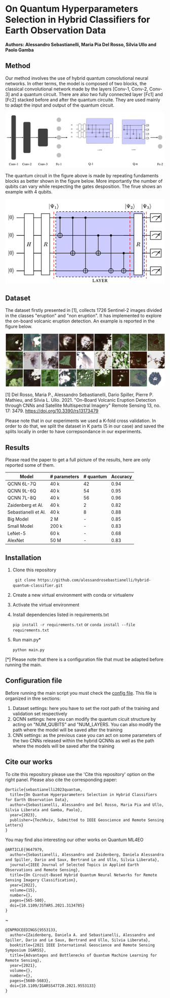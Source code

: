 # On Quantum Hyperparameters Selection in Hybrid Classifiers for Earth Observation Data
**Authors: Alessandro Sebastianelli, Maria Pia Del Rosso, Silvia Ullo and Paolo Gamba**


## Method

Our method involves the use of hybrid quantum convolutional neural networks. In other terms, the model is composed of two blocks, the classical convolutional network made by the layers [Conv-1, Conv-2, Conv-3] and a quantum circuit. There are also two fully connected layer [Fc1] and [Fc2] stacked before and after the quantum circuite. They are used mainly to adapt the input and output of the quantum circuit.

![](imgs/hybrid-model.png)

The quantum circuit in the figure above is made by repeating fundaments blocks as better shown in the figure below. More importantly the number of qubits can vary while respecting the gates desposition. The firue shows an example with 4 qubits.


<p style="text-align:center;"> 
	<img src="imgs/circuit.png" >
</p>


## Dataset
The dataset firstly presented in [1], collects 1726 Sentinel-2 images divided in the classes "eruption" and "non eruption". It has implemented to explore the on-board volcanic eruption detection. An example is reported in the figure below.

![](imgs/dataset.png)

[1] Del Rosso, Maria P., Alessandro Sebastianelli, Dario Spiller, Pierre P. Mathieu, and Silvia L. Ullo. 2021. "On-Board Volcanic Eruption Detection through CNNs and Satellite Multispectral Imagery" Remote Sensing 13, no. 17: 3479. https://doi.org/10.3390/rs13173479

Please note that in our experiments we used a K-fold cross validation. In order to do that, we split the dataset in K parts (5 in our case) and saved the splits locally in order to have correpsondance in our experiments.

## Results

Please read the paper to get a full picture of the results, here are only reported some of them.

| Model       		| \# parameters | \# quantum | Accuracy |
|-----------------------|---------------|------------|----------|
| QCNN 6L-7Q  		| 40 k          | 42         | 0.94     |
| QCNN 9L-6Q  		| 40 k          | 54         | 0.95     |
| QCNN 7L-8Q  		| 40 k          | 56         | 0.96     |
| Zaidenberg et Al.  	| 40 k          | 2          | 0.82     |
| Sebastianelli et Al.  | 40 k          | 8          | 0.88     |
| Big Model   		| 2 M           | -          | 0.85     |
| Small Model 		| 200 k         | -          | 0.83     |
| LeNet-5     		| 60 k          | -          | 0.68     |
| AlexNet     		| 50 M          | -          | 0.83     |


## Installation
1. Clone this repository 

   ` git clone https://github.com/alessandrosebastianelli/hybrid-quantum-classifier.git`

2. Create a new virtual environment with conda or virtualenv
3. Activate the virtual environment
4. Install dependencies listed in requirements.txt

   `pip install -r requirements.txt` or `conda install --file requirements.txt`

5. Run main.py* 
    
    `python main.py`

[*] Please note that there is a configuration file that must be adapted before running the main.

## Configuration file
Before running the main script you must check the [config file](config.py). This file is organized in thre sections:

1. Dataset settings: here you have to set the root path of the training and validation set respectively
2. QCNN settings: here you can modify the quantum cicuit structure by acting on "NUM_QUBITS" and "NUM_LAYERS. You can also modify the path where the model will be saved after the training
3. CNN settings: as the previous case you can act on some parameters of the two CNNs released within the hybrid QCNNs as well as the path where the models will be saved after the training


## Cite our works
To cite this repository please use the 'Cite this repository' option on the right panel. 
Please also cite the corresponding paper:

    @article{sebastianelli2023quantum,
      title={On Quantum Hyperparameters Selection in Hybrid Classifiers for Earth Observation Data},
      author={Sebastianelli, Alessandro and Del Rosso, Maria Pia and Ullo, Silvia Liberata and Gamba, Paolo},
      year={2023},
      publisher={TechRxiv, Submitted to IEEE Geoscience and Remote Sensing Letters}
    }

You may find also interesting our other works on Quantum ML4EO

    @ARTICLE{9647979,
      author={Sebastianelli, Alessandro and Zaidenberg, Daniela Alessandra and Spiller, Dario and Saux, Bertrand Le and Ullo, Silvia Liberata},
      journal={IEEE Journal of Selected Topics in Applied Earth Observations and Remote Sensing}, 
      title={On Circuit-Based Hybrid Quantum Neural Networks for Remote Sensing Imagery Classification}, 
      year={2022},
      volume={15},
      number={},
      pages={565-580},
      doi={10.1109/JSTARS.2021.3134785}
    }
~

    @INPROCEEDINGS{9553133,
      author={Zaidenberg, Daniela A. and Sebastianelli, Alessandro and Spiller, Dario and Le Saux, Bertrand and Ullo, Silvia Liberata},
      booktitle={2021 IEEE International Geoscience and Remote Sensing Symposium IGARSS}, 
      title={Advantages and Bottlenecks of Quantum Machine Learning for Remote Sensing}, 
      year={2021},
      volume={},
      number={},
      pages={5680-5683},
      doi={10.1109/IGARSS47720.2021.9553133}
    }
